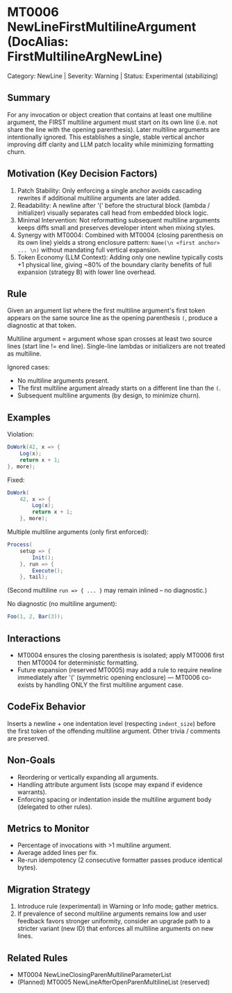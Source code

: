 ﻿# MT0006 NewLineFirstMultilineArgument (DocAlias: FirstMultilineArgNewLine)

Category: NewLine  | Severity: Warning | Status: Experimental (stabilizing)

## Summary
For any invocation or object creation that contains at least one multiline argument, the FIRST multiline argument must start on its own line (i.e. not share the line with the opening parenthesis). Later multiline arguments are intentionally ignored. This establishes a single, stable vertical anchor improving diff clarity and LLM patch locality while minimizing formatting churn.

## Motivation (Key Decision Factors)
1. Patch Stability: Only enforcing a single anchor avoids cascading rewrites if additional multiline arguments are later added.
2. Readability: A newline after '(' before the structural block (lambda / initializer) visually separates call head from embedded block logic.
3. Minimal Intervention: Not reformatting subsequent multiline arguments keeps diffs small and preserves developer intent when mixing styles.
4. Synergy with MT0004: Combined with MT0004 (closing parenthesis on its own line) yields a strong enclosure pattern: `Name(\n <first anchor> ... \n)` without mandating full vertical expansion.
5. Token Economy (LLM Context): Adding only one newline typically costs +1 physical line, giving ~80% of the boundary clarity benefits of full expansion (strategy B) with lower line overhead.

## Rule
Given an argument list where the first multiline argument's first token appears on the same source line as the opening parenthesis `(`, produce a diagnostic at that token.

Multiline argument = argument whose span crosses at least two source lines (start line != end line). Single-line lambdas or initializers are not treated as multiline.

Ignored cases:
- No multiline arguments present.
- The first multiline argument already starts on a different line than the `(`.
- Subsequent multiline arguments (by design, to minimize churn).

## Examples
Violation:
```csharp
DoWork(42, x => {
    Log(x);
    return x + 1;
}, more);
```
Fixed:
```csharp
DoWork(
    42, x => {
        Log(x);
        return x + 1;
    }, more);
```

Multiple multiline arguments (only first enforced):
```csharp
Process(
    setup => {
        Init();
    }, run => {
        Execute();
    }, tail);
```
(Second multiline `run => { ... }` may remain inlined – no diagnostic.)

No diagnostic (no multiline argument):
```csharp
Foo(1, 2, Bar(3));
```

## Interactions
- MT0004 ensures the closing parenthesis is isolated; apply MT0006 first then MT0004 for deterministic formatting.
- Future expansion (reserved MT0005) may add a rule to require newline immediately after '(' (symmetric opening enclosure) — MT0006 co-exists by handling ONLY the first multiline argument case.

## CodeFix Behavior
Inserts a newline + one indentation level (respecting `indent_size`) before the first token of the offending multiline argument. Other trivia / comments are preserved.

## Non-Goals
- Reordering or vertically expanding all arguments.
- Handling attribute argument lists (scope may expand if evidence warrants).
- Enforcing spacing or indentation inside the multiline argument body (delegated to other rules).

## Metrics to Monitor
- Percentage of invocations with >1 multiline argument.
- Average added lines per fix.
- Re-run idempotency (2 consecutive formatter passes produce identical bytes).

## Migration Strategy
1. Introduce rule (experimental) in Warning or Info mode; gather metrics.
2. If prevalence of second multiline arguments remains low and user feedback favors stronger uniformity, consider an upgrade path to a stricter variant (new ID) that enforces all multiline arguments on new lines.

## Related Rules
- MT0004 NewLineClosingParenMultilineParameterList
- (Planned) MT0005 NewLineAfterOpenParenMultilineList (reserved)
